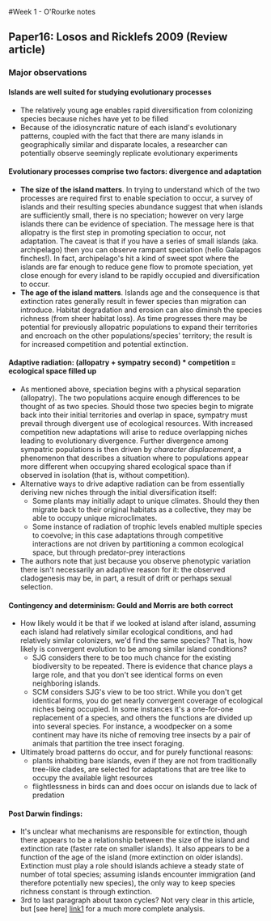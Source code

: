 #Week 1 - O'Rourke notes  

## Paper16: Losos and Ricklefs 2009 (Review article)

### Major observations

#### Islands are well suited for studying evolutionary processes
- The relatively young age enables rapid diversification from colonizing species because niches have yet to be filled
- Because of the idiosyncratic nature of each island's evolutionary patterns, coupled with the fact that there are many islands in geographically similar and disparate locales, a researcher can potentially observe seemingly replicate evolutionary experiments

#### Evolutionary processes comprise two factors: divergence and adaptation
- **The size of the island matters**. In trying to understand which of the two processes are required first to enable speciation to occur, a survey of islands and their resulting species abundance suggest that when islands are sufficiently small, there is no speciation; however on very large islands there can be evidence of speciation. The message here is that allopatry is the first step in promoting speciation to occur, not adaptation. The caveat is that if you have a series of small islands (aka. archipelago) then you can observe rampant speciation (hello Galapagos finches!). In fact, archipelago's hit a kind of sweet spot where the islands are far enough to reduce gene flow to promote speciation, yet close enough for every island to be rapidly occupied and diversification to occur.
- **The age of the island matters**. Islands age and the consequence is that extinction rates generally result in fewer species than migration can introduce. Habitat degradation and erosion can also diminsh the species richness (from sheer habitat loss). As time progresses there may be potential for previously allopatric populations to expand their territories and encroach on the other populations/species' territory; the result is for increased competition and potential extinction. 

#### Adaptive radiation: (allopatry + sympatry second) * competition = ecological space filled up
- As mentioned above, speciation begins with a physical separation (allopatry). The two populations acquire enough differences to be thought of as two species. Should those two species begin to migrate back into their initial territories and overlap in space, sympatry must prevail through divergent use of ecological resources. With increased competition new adaptations will arise to reduce overlapping niches leading to evolutionary divergence. Further divergence among sympatric populations is then driven by *character displacement*, a phenomenon that describes a situation where to populations appear more different when occupying shared ecological space than if observed in isolation (that is, without competition).
- Alternative ways to drive adaptive radiation can be from essentially deriving new niches through the initial diversification itself:  
  - Some plants may initially adapt to unique climates. Should they then migrate back to their original habitats as a collective, they may be able to occupy unique microclimates.
  - Some instance of radiation of trophic levels enabled multiple species to coevolve; in this case adaptations through competitive interactions are not driven by partitioning a common ecological space, but through predator-prey interactions
- The authors note that just because you observe phenotypic variation there isn't necessarily an adaptive reason for it: the observed cladogenesis may be, in part, a result of drift or perhaps sexual selection.

#### Contingency and determinism: Gould and Morris are both correct
- How likely would it be that if we looked at island after island, assuming each island had relatively similar ecological conditions, and had relatively similar colonizers, we'd find the same species? That is, how likely is convergent evolution to be among similar island conditions?
  - SJG considers there to be too much chance for the existing biodiversity to be repeated. There is evidence that chance plays a large role, and that you don't see identical forms on even neighboring islands.
  - SCM considers SJG's view to be too strict. While you don't get identical forms, you do get nearly convergent coverage of ecological niches being occupied. In some instances it's a one-for-one replacement of a species, and others the functions are divided up into several species. For instance, a woodpecker on a some continent may have its niche of removing tree insects by a pair of animals that partition the tree insect foraging.
- Ultimately broad patterns do occur, and for purely functional reasons: 
  - plants inhabiting bare islands, even if they are not from traditionally tree-like clades, are selected for adaptations that are tree like to occupy the available light resources
  - flightlessness in birds can and does occur on islands due to lack of predation
 
 #### Post Darwin findings:
 - It's unclear what mechanisms are responsible for extinction, though there appears to be a relationship between the size of the island and extinction rate (faster rate on smaller islands). It also appears to be a function of the age of the island (more extinction on older islands). Extinction must play a role should islands achieve a steady state of number of total species; assuming islands encounter immigration (and therefore potentially new species), the only way to keep species richness constant is through extinction. 
 - 3rd to last paragraph about taxon cycles? Not very clear in this article, but [see here] [link1] for a much more complete analysis.
 
 [link1]:http://www.umsl.edu/~ricklefsr/Reprints/RB2002a.pdf
 
